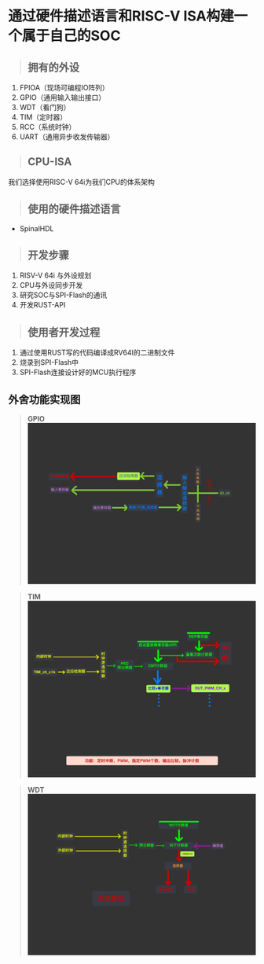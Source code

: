 # 通过硬件描述语言和RISC-V ISA构建一个属于自己的SOC

> ## 拥有的外设
1. FPIOA（现场可编程IO阵列）
2. GPIO（通用输入输出接口）
3. WDT（看门狗）
4. TIM（定时器）
5. RCC（系统时钟）
6. UART（通用异步收发传输器）

> ## CPU-ISA
我们选择使用RISC-V 64i为我们CPU的体系架构

> ## 使用的硬件描述语言
- SpinalHDL

> ## 开发步骤
1. RISV-V 64i 与外设规划
2. CPU与外设同步开发
3. 研究SOC与SPI-Flash的通讯
4. 开发RUST-API

> ## 使用者开发过程
1. 通过使用RUST写的代码编译成RV64I的二进制文件
2. 烧录到SPI-Flash中
3. SPI-Flash连接设计好的MCU执行程序




## 外舍功能实现图
> **GPIO**
![GPIO](./Photo/IMG_0312(20230424-160430).JPG)

> **TIM**
![TIM](./Photo/IMG_0311(20230424-160415).JPG)

> **WDT**
![WDT](./Photo/IMG_0313(20230424-160446).JPG)
